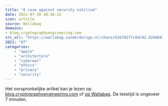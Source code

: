 ```yaml
---
title: "A case against security nihilism"
date: 2021-07-30 20:36:13
icon: article
source: Wallabag
domains:
- blog.cryptographyengineering.com
src_url: "https://wallabag.sanderdorigo.nl/share/626f02f7c8dc92.82686814"
2021: "07"
categories:
    - "apple"
    - "architecture"
    - "cyberwar"
    - "ethics"
    - "privacy"
    - "security"
---
```

Het oorspronkelijke artikel kan je lezen op [blog.cryptographyengineering.com](https://blog.cryptographyengineering.com/2021/07/20/a-case-against-security-nihilism/) of [op Wallabag](https://wallabag.sanderdorigo.nl/share/626f02f7c8dc92.82686814). De leestijd is ongeveer 7 minuten.